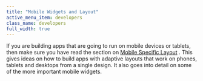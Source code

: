 ```yaml
---
title: "Mobile Widgets and Layout"
active_menu_item: developers
class_name: developers
full_width: true
---
```



If you are building apps that are going to run on mobile devices or tablets, then make sure you have read the section on [Mobile Specific Layout](../../product-guide/mobile-apps-sites/) . This gives ideas on how to build apps with adaptive layouts that work on phones, tablets and desktops from a single design. It also goes into detail on some of the more important mobile widgets.

